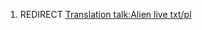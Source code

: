 1.  REDIRECT [Translation talk:Alien live
    txt/pl](Translation_talk:Alien_live_txt/pl "wikilink")